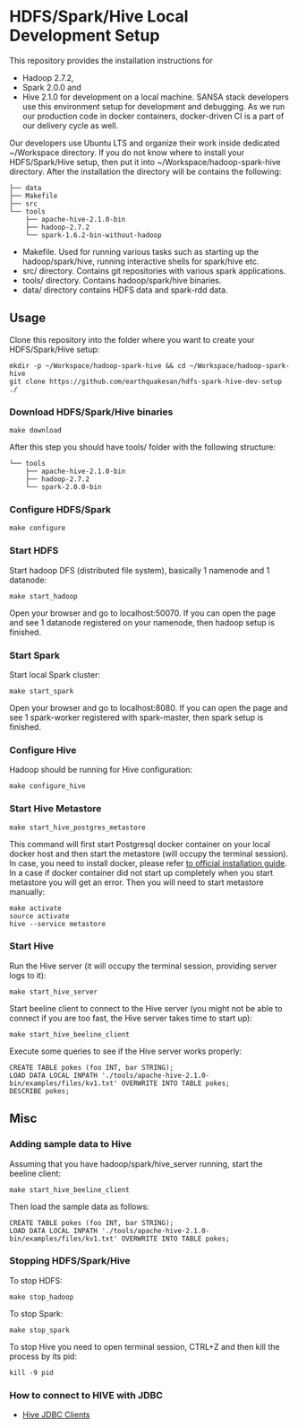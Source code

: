 # HDFS/Spark/Hive Local Development Setup

This repository provides the installation instructions for
* Hadoop 2.7.2,
* Spark 2.0.0 and
* Hive 2.1.0
for development on a local machine. SANSA stack developers use this environment setup for development and debugging. As we run our production code in docker containers, docker-driven CI is a part of our delivery cycle as well.

Our developers use Ubuntu LTS and organize their work inside dedicated ~/Workspace directory. If you do not know where to install your HDFS/Spark/Hive setup, then put it into ~/Workspace/hadoop-spark-hive directory. After the installation the directory will be contains the following:
```
├── data
├── Makefile
├── src
└── tools
    ├── apache-hive-2.1.0-bin
    ├── hadoop-2.7.2
    └── spark-1.6.2-bin-without-hadoop
```
* Makefile. Used for running various tasks such as starting up the hadoop/spark/hive, running interactive shells for spark/hive etc.
* src/ directory. Contains git repositories with various spark applications.
* tools/ directory. Contains hadoop/spark/hive binaries.
* data/ directory contains HDFS data and spark-rdd data.

## Usage

Clone this repository into the folder where you want to create your HDFS/Spark/Hive setup:
```
mkdir -p ~/Workspace/hadoop-spark-hive && cd ~/Workspace/hadoop-spark-hive
git clone https://github.com/earthquakesan/hdfs-spark-hive-dev-setup ./
```

### Download HDFS/Spark/Hive binaries

```
make download
```

After this step you should have tools/ folder with the following structure:
```
└── tools
    ├── apache-hive-2.1.0-bin
    ├── hadoop-2.7.2
    └── spark-2.0.0-bin
```

### Configure HDFS/Spark
```
make configure
```

### Start HDFS
Start hadoop DFS (distributed file system), basically 1 namenode and 1 datanode:
```
make start_hadoop
```

Open your browser and go to localhost:50070. If you can open the page and see 1 datanode registered on your namenode, then hadoop setup is finished.

### Start Spark
Start local Spark cluster:
```
make start_spark
```

Open your browser and go to localhost:8080. If you can open the page and see 1 spark-worker registered with spark-master, then spark setup is finished.

### Configure Hive
Hadoop should be running for Hive configuration:
```
make configure_hive
```

### Start Hive Metastore
```
make start_hive_postgres_metastore
```
This command will first start Postgresql docker container on your local docker host and then start the metastore (will occupy the terminal session). In case, you need to install docker, please refer [to official installation guide](https://docs.docker.com/engine/installation/). In a case if docker container did not start up completely when you start metastore you will get an error. Then you will need to start metastore manually:
```
make activate
source activate
hive --service metastore
```

### Start Hive
Run the Hive server (it will occupy the terminal session, providing server logs to it):
```
make start_hive_server
```

Start beeline client to connect to the Hive server (you might not be able to connect if you are too fast, the Hive server takes time to start up):
```
make start_hive_beeline_client
```

Execute some queries to see if the Hive server works properly:
```
CREATE TABLE pokes (foo INT, bar STRING);
LOAD DATA LOCAL INPATH './tools/apache-hive-2.1.0-bin/examples/files/kv1.txt' OVERWRITE INTO TABLE pokes;
DESCRIBE pokes;
```

## Misc

### Adding sample data to Hive

Assuming that you have hadoop/spark/hive_server running, start the beeline client:
```
make start_hive_beeline_client
```

Then load the sample data as follows:
```
CREATE TABLE pokes (foo INT, bar STRING);
LOAD DATA LOCAL INPATH './tools/apache-hive-2.1.0-bin/examples/files/kv1.txt' OVERWRITE INTO TABLE pokes;
```

### Stopping HDFS/Spark/Hive
To stop HDFS:
```
make stop_hadoop
```

To stop Spark:
```
make stop_spark
```

To stop Hive you need to open terminal session, CTRL+Z and then kill the process by its pid:
```
kill -9 pid
```

### How to connect to HIVE with JDBC
* [Hive JDBC Clients](https://cwiki.apache.org/confluence/display/Hive/HiveServer2+Clients#HiveServer2Clients-JDBC)
